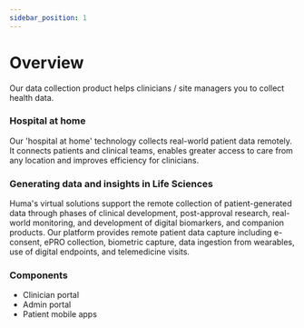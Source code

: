 ```yaml
---
sidebar_position: 1
---
```


# Overview

Our data collection product helps clinicians / site managers you to collect health data.

### Hospital at home

Our 'hospital at home' technology collects real-world patient data remotely. It connects patients and clinical teams, enables greater access to care from any location and improves efficiency for clinicians.


### Generating data and insights in Life Sciences

Huma's virtual solutions support the remote collection of patient-generated data through phases of clinical development, post-approval research, real-world monitoring, and development of digital biomarkers, and companion products. Our platform provides remote patient data capture including e-consent, ePRO collection, biometric capture, data ingestion from wearables, use of digital endpoints, and telemedicine visits.

### Components

- Clinician portal
- Admin portal
- Patient mobile apps
